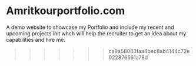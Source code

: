 
# Amritkourportfolio.com
A demo website to showcase my Portfolio and include my recent and upcoming projects init whch will help the recruiter to get an idea about my capabilities and hire me.
>>>>>>> ca9a58083faa4bec8ab4144c72e022876561a78d
